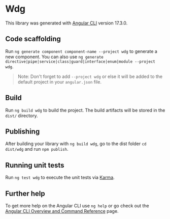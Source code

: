 # Wdg

This library was generated with [Angular CLI](https://github.com/angular/angular-cli) version 17.3.0.

## Code scaffolding

Run `ng generate component component-name --project wdg` to generate a new component. You can also use `ng generate directive|pipe|service|class|guard|interface|enum|module --project wdg`.
> Note: Don't forget to add `--project wdg` or else it will be added to the default project in your `angular.json` file. 

## Build

Run `ng build wdg` to build the project. The build artifacts will be stored in the `dist/` directory.

## Publishing

After building your library with `ng build wdg`, go to the dist folder `cd dist/wdg` and run `npm publish`.

## Running unit tests

Run `ng test wdg` to execute the unit tests via [Karma](https://karma-runner.github.io).

## Further help

To get more help on the Angular CLI use `ng help` or go check out the [Angular CLI Overview and Command Reference](https://angular.io/cli) page.
